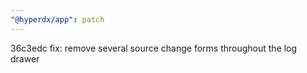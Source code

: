 ```yaml
---
"@hyperdx/app": patch
---
```


36c3edc fix: remove several source change forms throughout the log drawer
